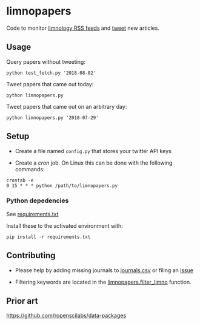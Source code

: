 # limnopapers

Code to monitor [limnology RSS feeds](journals.csv) and [tweet](https://twitter.com/limno_papers) new articles.

## Usage

Query papers without tweeting:

`python test_fetch.py '2018-08-02'`

Tweet papers that came out today:

`python limnopapers.py`

Tweet papers that came out on an arbitrary day:

`python limnopapers.py '2018-07-29'`

## Setup

* Create a file named `config.py` that stores your twitter API keys

* Create a _cron_ job. On Linux this can be done with the following commands:

```
crontab -e 
0 15 * * * python /path/to/limnopapers.py
```

### Python depedencies

See [requirements.txt](requirements.txt)

Install these to the activated environment with:

`pip install -r requirements.txt`

## Contributing

* Please help by adding missing journals to [journals.csv](journals.csv) or filing an [issue](https://github.com/jsta/limnopapers/issues)

* Filtering keywords are located in the [limnopapers.filter_limno](limnopapers.py) function.

## Prior art

https://github.com/ropenscilabs/data-packages
